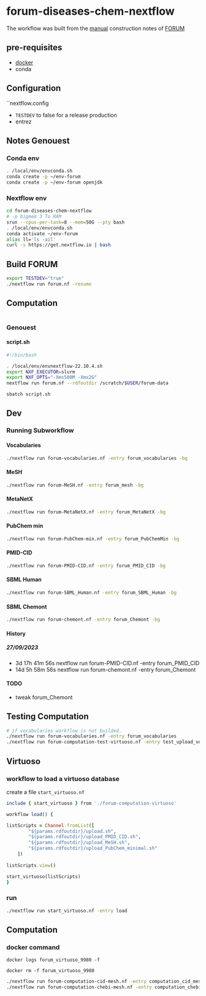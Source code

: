 # forum-diseases-chem-nextflow

The workflow was built from the [manual](https://gist.github.com/ofilangi/9c026c7f1b9ff3b38de3ee6153f15326) construction notes of [FORUM](https://github.com/eMetaboHUB/Forum-DiseasesChem/)

## pre-requisites

- [docker](https://docs.docker.com/engine/install/ubuntu/#install-using-the-repository)
- conda 

## Configuration

``nextflow.config

- `TESTDEV` to false for a release production
- entrez

## Notes Genouest

### Conda env

```bash
. /local/env/envconda.sh
conda create -p ~/env-forum
conda create -p ~/env-forum openjdk
```

### Nextflow env

```bash
cd forum-diseases-chem-nextflow
# -p bigmem 3 To RAM
srun --cpus-per-task=8 --mem=50G --pty bash
. /local/env/envconda.sh
conda activate ~/env-forum
alias ll='ls -ail'
curl -s https://get.nextflow.io | bash
```

## Build FORUM

```bash
export TESTDEV="true"
./nextflow run forum.nf -resume
```

## Computation

```bash

```

### Genouest

#### script.sh

```bash
#!/bin/bash

. /local/env/envnextflow-22.10.4.sh
export NXF_EXECUTOR=slurm
export NXF_OPTS="-Xms500M -Xmx2G" 
nextflow run forum.nf --rdfoutdir /scratch/$USER/forum-data
```

```sbatch script.sh```

## Dev

### Running Subworkflow

#### Vocabularies

```bash
./nextflow run forum-vocabularies.nf -entry forum_vocabularies -bg
```

#### MeSH

```bash
./nextflow run forum-MeSH.nf -entry forum_mesh -bg
```

#### MetaNetX

```bash
./nextflow run forum-MetaNetX.nf -entry forum_MetaNetX -bg
```

#### PubChem min

```bash
./nextflow run forum-PubChem-min.nf -entry forum_PubChemMin -bg
```

#### PMID-CID

```bash
./nextflow run forum-PMID-CID.nf -entry forum_PMID_CID -bg
```

#### SBML Human

```bash
./nextflow run forum-SBML_Human.nf -entry forum_SBML_Human -bg
```

#### SBML Chemont

```bash
./nextflow run forum-chemont.nf -entry forum_Chemont -bg
```

#### History

##### 27/09/2023 

- 3d 17h 41m 56s	nextflow run forum-PMID-CID.nf -entry forum_PMID_CID              
- 14d 5h 58m 56s nextflow run forum-chemont.nf -entry forum_Chemont 

#### TODO
- tweak forum_Chemont

## Testing Computation

```bash
# if vocabularies workflow is not builded.
./nextflow run forum-vocabularies.nf -entry forum_vocabularies
./nextflow run forum-computation-test-virtuoso.nf -entry test_upload_vocab -c test-env.config
```

## Virtuoso

### workflow to load a virtuoso database

create a file `start_virtuoso.nf`

```rb
include { start_virtuoso } from './forum-computation-virtuoso'

workflow load() {

listScripts = Channel.fromList([
        "${params.rdfoutdir}/upload.sh",
        "${params.rdfoutdir}/upload_PMID_CID.sh",
        "${params.rdfoutdir}/upload_MeSH.sh",
        "${params.rdfoutdir}/upload_PubChem_minimal.sh"
    ])
    
listScripts.view()

start_virtuoso(listScripts) 
}
```
### run 

```bash
./nextflow run start_virtuoso.nf -entry load
```

## Computation

### docker command

```
docker logs forum_virtuoso_9980 -f
```

```
docker rm -f forum_virtuoso_9980
```


```bash
./nextflow run forum-computation-cid-mesh.nf -entry computation_cid_mesh
./nextflow run forum-computation-chebi-mesh.nf -entry computation_chebi_mesh
```